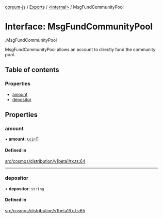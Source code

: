[coreum-js](../README.md) / [Exports](../modules.md) / [<internal\>](../modules/internal_.md) / MsgFundCommunityPool

# Interface: MsgFundCommunityPool

[<internal>](../modules/internal_.md).MsgFundCommunityPool

MsgFundCommunityPool allows an account to directly
fund the community pool.

## Table of contents

### Properties

- [amount](internal_.MsgFundCommunityPool-1.md#amount)
- [depositor](internal_.MsgFundCommunityPool-1.md#depositor)

## Properties

### amount

• **amount**: [`Coin`](../modules/internal_.md#coin)[]

#### Defined in

[src/cosmos/distribution/v1beta1/tx.ts:64](https://github.com/PyramydLabs/coreum-js/blob/987bc3b/src/cosmos/distribution/v1beta1/tx.ts#L64)

___

### depositor

• **depositor**: `string`

#### Defined in

[src/cosmos/distribution/v1beta1/tx.ts:65](https://github.com/PyramydLabs/coreum-js/blob/987bc3b/src/cosmos/distribution/v1beta1/tx.ts#L65)
